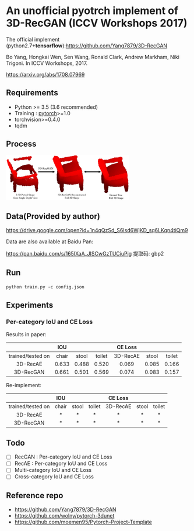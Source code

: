 # An unofficial pyotrch implement of 3D-RecGAN (ICCV Workshops 2017)

The official implement (python2.7+**tensorflow**):https://github.com/Yang7879/3D-RecGAN

Bo Yang, Hongkai Wen, Sen Wang, Ronald Clark, Andrew Markham, Niki Trigoni. In ICCV Workshops, 2017.

https://arxiv.org/abs/1708.07969

## Requirements

- Python \>= 3.5 (3.6 recommended)
- Training : [pytorch](https://github.com/pytorch/pytorch)>=1.0
- torchvision>=0.4.0
- tqdm

## Process

<img src="3d_recgan_sample.png" alt="3d_recgan_sample" style="zoom: 33%;" />

## Data(Provided by author)

https://drive.google.com/open?id=1n4qQzSd_S6Isd6WjKD_sq6LKqn4tiQm9

Data are also available at Baidu Pan:

https://pan.baidu.com/s/165IXaA_JISCwGzTUCiuPig 提取码: gbp2

## Run

`python train.py -c config.json`

## Experiments

### Per-category IoU and CE Loss

Results in paper:

|                   |  IOU  |       |        | CE Loss  |       |        |
| :---------------: | :---: | :---: | :----: | :------: | :---: | :----: |
| trained/tested on | chair | stool | toilet | 3D-RecAE | stool | toilet |
|     3D-RecAE      | 0.633 | 0.488 | 0.520  |  0.069   | 0.085 | 0.166  |
|     3D-RecGAN     | 0.661 | 0.501 | 0.569  |  0.074   | 0.083 | 0.157  |

Re-implement:

|                   |  IOU  |       |        | CE Loss  |       |        |
| :---------------: | :---: | :---: | :----: | :------: | :---: | :----: |
| trained/tested on | chair | stool | toilet | 3D-RecAE | stool | toilet |
|     3D-RecAE      |   *   |   *   |   *    |    *     |   *   |   *    |
|     3D-RecGAN     |   *   |   *   |   *    |    *     |   *   |   *    |

## Todo

- [ ] RecGAN : Per-category IoU and CE Loss
- [ ] RecAE : Per-category IoU and CE Loss
- [ ] Multi-category IoU and CE Loss
- [ ] Cross-category IoU and CE Loss

## Reference repo

- https://github.com/Yang7879/3D-RecGAN
- https://github.com/wolny/pytorch-3dunet
- https://github.com/moemen95/Pytorch-Project-Template
